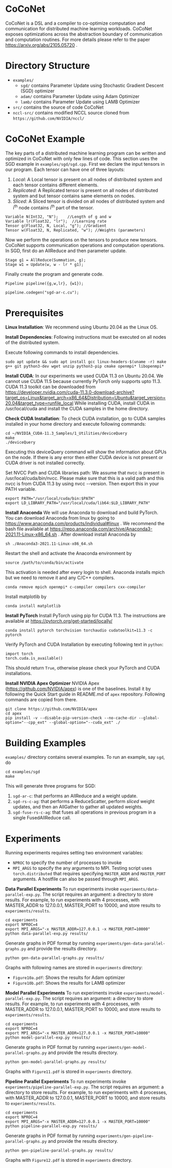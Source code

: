 # CoCoNet

CoCoNet is a DSL and a compiler to co-optimize computation and communication for distributed machine learning workloads.
CoCoNet exposes optimizations across the abstraction boundary of communication and computation routines.
For more details please refer to the paper https://arxiv.org/abs/2105.05720 .

# Directory Structure
* `examples/` 
    * `sgd/` contains Parameter Update using Stochastic Gradient Descent (SGD) optimizer
    * `adam/` contains Parameter Update using Adam Optimizer
    * `lamb/` contains Parameter Update using LAMB Optimizer
* `src/` contains the source of code CoCoNet
* `nccl-src/` contains modified NCCL source cloned from `https://github.com/NVIDIA/nccl/`

# CoCoNet Example
The key parts of a distributed machine learning program can be written and optimized in CoCoNet with only few lines of code. This section uses the SGD example in `examples/sgd/sgd.cpp`. 
First we declare the input tensors in our program.
Each tensor can have one of three layouts:
1. <i>Local</i>: A Local tensor is present on all nodes of distributed system and each tensor contains different elements.
2. <i>Replicated</i>: A Replicated tensor is present on all nodes of distributed system and but tensor contains same elements on nodes.
3. <i>Sliced</i>: A Sliced tensor is divided on all nodes of distributed system and i<sup>th</sup> node contains i<sup>th</sup> part of the tensor.

```
Variable N(Int32, "N");    //Length of g and w
Variable lr(Float32, "lr");  //Learning rate
Tensor g(Float32, N, Local, "g"); //Gradient
Tensor w(Float32, N, Replicated, "w"); //Weights (parameters)
```

Now we perform the operations on the tensors to produce new tensors.
CoCoNet supports communication operations and computation operations.
In SGD, first do an AllReduce and then parameter update.
```
Stage g1 = AllReduce(Summation, g);
Stage w1 = Update(w, w - lr * g1);
```

Finally create the program and generate code.
```
Pipeline pipeline({g,w,lr}, {w1});

pipeline.codegen("sgd-ar-c.cu");
```

# Prerequisites

<b>Linux Installation</b>: We recommend using Ubuntu 20.04 as the Linux OS.

<b>Install Dependencies</b>: Following instructions must be executed on all nodes of the distributed system.

Execute following commands to install dependencies.
```
sudo apt update && sudo apt install gcc linux-headers-$(uname -r) make g++ git python3-dev wget unzip python3-pip cmake openmpi* libopenmpi*
```

<b>Install CUDA</b>: In our experiments we used CUDA 11.3 on Ubuntu 20.04. We cannot use CUDA 11.5 because currently PyTorch only supports upto 11.3. CUDA 11.3 toolkit can be downloaded from https://developer.nvidia.com/cuda-11.3.0-download-archive?target_os=Linux&target_arch=x86_64&Distribution=Ubuntu&target_version=20.04&target_type=runfile_local
While installing CUDA, install CUDA in /usr/local/cuda and install the CUDA samples in the home directory. 

<b>Check CUDA Installation</b>: To check CUDA installation, go to CUDA samples installed in your home directory and execute following commands:
```
cd ~/NVIDIA_CUDA-11.3_Samples/1_Utilities/deviceQuery
make
./deviceQuery
```

Executing this deviceQuery command will show the information about GPUs on the node. If there is any error then either CUDA device is not present or CUDA driver is not installed correctly.

Set NVCC Path and CUDA libraries path: We assume that nvcc is present in /usr/local/cuda/bin/nvcc. Please make sure that this is a valid path and this nvcc is from CUDA 11.3 by using nvcc --version. Then export this in your PATH variable.
```
export PATH="/usr/local/cuda/bin:$PATH"
export LD_LIBRARY_PATH="/usr/local/cuda/lib64:$LD_LIBRARY_PATH"
```

<b>Install Anaconda</b> We will use Anaconda to download and build PyTorch. You can download Anaconda from linux by going to https://www.anaconda.com/products/individual#linux . We recommend the bash file available at https://repo.anaconda.com/archive/Anaconda3-2021.11-Linux-x86_64.sh .
After download install Anaconda by
```
sh ./Anaconda3-2021.11-Linux-x86_64.sh
```
Restart the shell and activate the Anaconda environment by
```
source /path/to/conda/bin/activate 
```
This activation is needed after every login to shell.
Anaconda installs mpich but we need to remove it and any C/C++ compilers.
```
conda remove mpich openmpi* c-compiler compilers cxx-compiler
```
Install matplotlib by
```
conda install matplotlib
```

<b>Install PyTorch</b> Install PyTorch using pip for CUDA 11.3. The instructions are available at https://pytorch.org/get-started/locally/
```
conda install pytorch torchvision torchaudio cudatoolkit=11.3 -c pytorch
```

Verify PyTorch and CUDA Installation by executing following text in `python`:
```
import torch
torch.cuda.is_available()
```
This should return `True`, otherwise please check your PyTorch and CUDA installations.

<b>Install NVIDIA Apex Optimizer</b> NVIDIA Apex (https://github.com/NVIDIA/apex) is one of the baselines. Install it by following the Quick Start guide in README.md of `apex` repository. Following commands are copied from there.

```
git clone https://github.com/NVIDIA/apex
cd apex
pip install -v --disable-pip-version-check --no-cache-dir --global-option="--cpp_ext" --global-option="--cuda_ext" ./
```

# Building Examples

`examples/` directory contains several examples. To run an example, say `sgd`, do
```
cd examples/sgd
make 
```
This will generate three programs for SGD: 
1. `sgd-ar-c`: that performs an AllReduce and a weight update.
2. `sgd-rs-c-ag`: that performs a ReduceScatter, perform <i>sliced</i> weight updates, and then an AllGather to gather all updated weights.
3. `sgd-fuse-rs-c-ag`: that fuses all operations in previous program in a single FusedAllReduce call.

# Experiments

Running experiments requires setting two environment variables:
* `NPROC` to specify the number of processes to invoke
* `MPI_ARGS` to specify the any arguments to MPI. Testing script uses `torch.distributed` that requires specifying `MASTER_ADDR` and `MASTER_PORT` arguments. A hostfile can also be passed through `MPI_ARGS`.

<b>Data Parallel Experiments</b>
To run experiments invoke `experiments/data-parallel-exp.py`. The script requires an argument: a directory to store results. 
For example, to run experiments with 4 processes, with MASTER_ADDR to 127.0.0.1, MASTER_PORT to 10000, and store results to `experiments/results`.

```
cd experiments
export NPROC=4
export MPI_ARGS="-x MASTER_ADDR=127.0.0.1 -x MASTER_PORT=10000"
python data-parallel-exp.py results/
```

Generate graphs in PDF format by running `experiments/gen-data-parallel-graphs.py` and provide the results directory.

```
python gen-data-parallel-graphs.py results/
```

Graphs with following names are stored in `experiments` directory:
* `Figure10a.pdf`: Shows the results for Adam optimizer
* `Figure10b.pdf`: Shows the results for LAMB optimizer

<b>Model Parallel Experiments</b>
To run experiments invoke `experiments/model-parallel-exp.py`. The script requires an argument: a directory to store results. 
For example, to run experiments with 4 processes, with MASTER_ADDR to 127.0.0.1, MASTER_PORT to 10000, and store results to `experiments/results`.

```
cd experiments
export NPROC=4
export MPI_ARGS="-x MASTER_ADDR=127.0.0.1 -x MASTER_PORT=10000"
python model-parallel-exp.py results/
```

Generate graphs in PDF format by running `experiments/gen-model-parallel-graphs.py` and provide the results directory.

```
python gen-model-parallel-graphs.py results/
```

Graphs with `Figure11.pdf` is stored in `experiments` directory.

<b>Pipeline Parallel Experiments</b>
To run experiments invoke `experiments/pipeline-parallel-exp.py`. The script requires an argument: a directory to store results. 
For example, to run experiments with 4 processes, with MASTER_ADDR to 127.0.0.1, MASTER_PORT to 10000, and store results to `experiments/results`.

```
cd experiments
export NPROC=4
export MPI_ARGS="-x MASTER_ADDR=127.0.0.1 -x MASTER_PORT=10000"
python pipeline-parallel-exp.py results/
```

Generate graphs in PDF format by running `experiments/gen-pipeline-parallel-graphs.py` and provide the results directory.

```
python gen-pipeline-parallel-graphs.py results/
```

Graphs with `Figure12.pdf` is stored in `experiments` directory.

